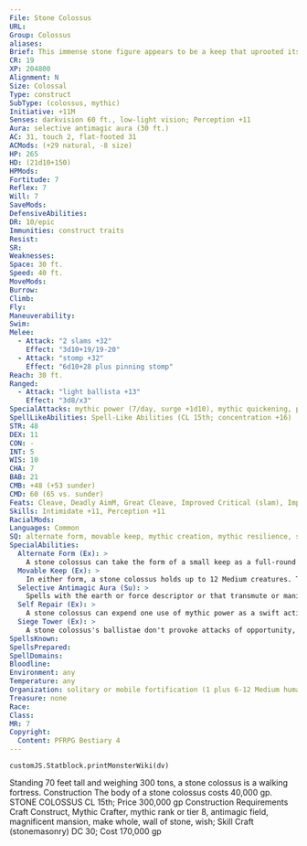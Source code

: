 ```yaml
---
File: Stone Colossus
URL: 
Group: Colossus
aliases: 
Brief: This immense stone figure appears to be a keep that uprooted itself and went for a walk.
CR: 19
XP: 204800
Alignment: N
Size: Colossal
Type: construct
SubType: (colossus, mythic)
Initiative: +11M
Senses: darkvision 60 ft., low-light vision; Perception +11
Aura: selective antimagic aura (30 ft.)
AC: 31, touch 2, flat-footed 31
ACMods: (+29 natural, -8 size)
HP: 265
HD: (21d10+150)
HPMods: 
Fortitude: 7
Reflex: 7
Will: 7
SaveMods: 
DefensiveAbilities: 
DR: 10/epic
Immunities: construct traits
Resist: 
SR: 
Weaknesses: 
Space: 30 ft.
Speed: 40 ft.
MoveMods: 
Burrow: 
Climb: 
Fly: 
Maneuverability: 
Swim: 
Melee: 
  - Attack: "2 slams +32"
    Effect: "3d10+19/19-20"
  - Attack: "stomp +32"
    Effect: "6d10+28 plus pinning stomp"
Reach: 30 ft.
Ranged: 
  - Attack: "light ballista +13"
    Effect: "3d8/x3"
SpecialAttacks: mythic power (7/day, surge +1d10), mythic quickening, pinning stomp
SpellLikeAbilities: Spell-Like Abilities (CL 15th; concentration +16)   3/day-wall of stone (DC 16)   1/day-repulsion (DC 17)
STR: 48
DEX: 11
CON: -
INT: 5
WIS: 10
CHA: 7
BAB: 21
CMB: +48 (+53 sunder)
CMD: 60 (65 vs. sunder)
Feats: Cleave, Deadly AimM, Great Cleave, Improved Critical (slam), Improved InitiativeM, Improved SunderM, Improved Vital Strike, Point-Blank ShotM, Power Attack, Precise Shot, Vital Strike
Skills: Intimidate +11, Perception +11
RacialMods: 
Languages: Common
SQ: alternate form, movable keep, mythic creation, mythic resilience, self repair, siege tower
SpecialAbilities:
  Alternate Form (Ex): >
    A stone colossus can take the form of a small keep as a full-round action. Its DR increases to 20/epic, and it gains fast healing 10. While in this form, the colossus cannot make melee attacks.
  Movable Keep (Ex): >
    In either form, a stone colossus holds up to 12 Medium creatures. Those on its ramparts gain cover. Any inside when it's destroyed take 3d10+20 points of damage.
  Selective Antimagic Aura (Su): >
    Spells with the earth or force descriptor or that transmute or manipulate earth or stone are unaffected by this field.
  Self Repair (Ex): >
    A stone colossus can expend one use of mythic power as a swift action to gain fast healing 20 for 5 rounds.
  Siege Tower (Ex): >
    A stone colossus's ballistae don't provoke attacks of opportunity, and they reload themselves at the start of the colossus's turn.
SpellsKnown: 
SpellsPrepared: 
SpellDomains: 
Bloodline: 
Environment: any
Temperature: any
Organization: solitary or mobile fortification (1 plus 6-12 Medium humanoid archers)
Treasure: none
Race: 
Class: 
MR: 7
Copyright:
  Content: PFRPG Bestiary 4
---
```

```dataviewjs
customJS.Statblock.printMonsterWiki(dv)
```
Standing 70 feet tall and weighing 300 tons, a stone colossus is a walking fortress.  Construction  The body of a stone colossus costs 40,000 gp.  STONE COLOSSUS  CL 15th; Price 300,000 gp  Construction  Requirements Craft Construct, Mythic Crafter, mythic rank or tier 8, antimagic field, magnificent mansion, make whole, wall of stone, wish; Skill Craft (stonemasonry) DC 30; Cost 170,000 gp
